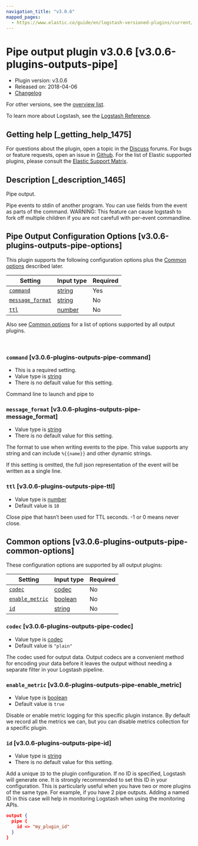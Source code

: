 ```yaml
---
navigation_title: "v3.0.6"
mapped_pages:
  - https://www.elastic.co/guide/en/logstash-versioned-plugins/current/v3.0.6-plugins-outputs-pipe.html
---
```


# Pipe output plugin v3.0.6 [v3.0.6-plugins-outputs-pipe]


* Plugin version: v3.0.6
* Released on: 2018-04-06
* [Changelog](https://github.com/logstash-plugins/logstash-output-pipe/blob/v3.0.6/CHANGELOG.md)

For other versions, see the [overview list](output-pipe-index.md).

To learn more about Logstash, see the [Logstash Reference](logstash://reference/index.md).

## Getting help [_getting_help_1475]

For questions about the plugin, open a topic in the [Discuss](http://discuss.elastic.co) forums. For bugs or feature requests, open an issue in [Github](https://github.com/logstash-plugins/logstash-output-pipe). For the list of Elastic supported plugins, please consult the [Elastic Support Matrix](https://www.elastic.co/support/matrix#matrix_logstash_plugins).


## Description [_description_1465]

Pipe output.

Pipe events to stdin of another program. You can use fields from the event as parts of the command. WARNING: This feature can cause logstash to fork off multiple children if you are not carefull with per-event commandline.


## Pipe Output Configuration Options [v3.0.6-plugins-outputs-pipe-options]

This plugin supports the following configuration options plus the [Common options](v3-0-6-plugins-outputs-pipe.md#v3.0.6-plugins-outputs-pipe-common-options) described later.

| Setting | Input type | Required |
| --- | --- | --- |
| [`command`](v3-0-6-plugins-outputs-pipe.md#v3.0.6-plugins-outputs-pipe-command) | [string](logstash://reference/configuration-file-structure.md#string) | Yes |
| [`message_format`](v3-0-6-plugins-outputs-pipe.md#v3.0.6-plugins-outputs-pipe-message_format) | [string](logstash://reference/configuration-file-structure.md#string) | No |
| [`ttl`](v3-0-6-plugins-outputs-pipe.md#v3.0.6-plugins-outputs-pipe-ttl) | [number](logstash://reference/configuration-file-structure.md#number) | No |

Also see [Common options](v3-0-6-plugins-outputs-pipe.md#v3.0.6-plugins-outputs-pipe-common-options) for a list of options supported by all output plugins.

 

### `command` [v3.0.6-plugins-outputs-pipe-command]

* This is a required setting.
* Value type is [string](logstash://reference/configuration-file-structure.md#string)
* There is no default value for this setting.

Command line to launch and pipe to


### `message_format` [v3.0.6-plugins-outputs-pipe-message_format]

* Value type is [string](logstash://reference/configuration-file-structure.md#string)
* There is no default value for this setting.

The format to use when writing events to the pipe. This value supports any string and can include `%{{name}}` and other dynamic strings.

If this setting is omitted, the full json representation of the event will be written as a single line.


### `ttl` [v3.0.6-plugins-outputs-pipe-ttl]

* Value type is [number](logstash://reference/configuration-file-structure.md#number)
* Default value is `10`

Close pipe that hasn’t been used for TTL seconds. -1 or 0 means never close.



## Common options [v3.0.6-plugins-outputs-pipe-common-options]

These configuration options are supported by all output plugins:

| Setting | Input type | Required |
| --- | --- | --- |
| [`codec`](v3-0-6-plugins-outputs-pipe.md#v3.0.6-plugins-outputs-pipe-codec) | [codec](logstash://reference/configuration-file-structure.md#codec) | No |
| [`enable_metric`](v3-0-6-plugins-outputs-pipe.md#v3.0.6-plugins-outputs-pipe-enable_metric) | [boolean](logstash://reference/configuration-file-structure.md#boolean) | No |
| [`id`](v3-0-6-plugins-outputs-pipe.md#v3.0.6-plugins-outputs-pipe-id) | [string](logstash://reference/configuration-file-structure.md#string) | No |

### `codec` [v3.0.6-plugins-outputs-pipe-codec]

* Value type is [codec](logstash://reference/configuration-file-structure.md#codec)
* Default value is `"plain"`

The codec used for output data. Output codecs are a convenient method for encoding your data before it leaves the output without needing a separate filter in your Logstash pipeline.


### `enable_metric` [v3.0.6-plugins-outputs-pipe-enable_metric]

* Value type is [boolean](logstash://reference/configuration-file-structure.md#boolean)
* Default value is `true`

Disable or enable metric logging for this specific plugin instance. By default we record all the metrics we can, but you can disable metrics collection for a specific plugin.


### `id` [v3.0.6-plugins-outputs-pipe-id]

* Value type is [string](logstash://reference/configuration-file-structure.md#string)
* There is no default value for this setting.

Add a unique `ID` to the plugin configuration. If no ID is specified, Logstash will generate one. It is strongly recommended to set this ID in your configuration. This is particularly useful when you have two or more plugins of the same type. For example, if you have 2 pipe outputs. Adding a named ID in this case will help in monitoring Logstash when using the monitoring APIs.

```json
output {
  pipe {
    id => "my_plugin_id"
  }
}
```



